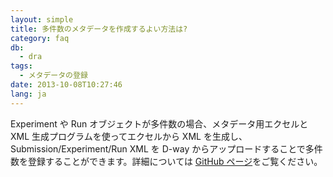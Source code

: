 ```yaml
---
layout: simple
title: 多件数のメタデータを作成するよい方法は?
category: faq
db:
  - dra
tags: 
  - メタデータの登録
date: 2013-10-08T10:27:46
lang: ja
---
```


Experiment や Run オブジェクトが多件数の場合、メタデータ用エクセルと XML 生成プログラムを使ってエクセルから XML
を生成し、Submission/Experiment/Run XML を D-way
からアップロードすることで多件数を登録することができます。詳細については
[GitHub ページ](https://github.com/ddbj/submission-excel2xml)をご覧ください。
